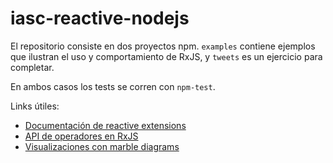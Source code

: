 # iasc-reactive-nodejs

El repositorio consiste en dos proyectos npm. `examples` contiene ejemplos que ilustran el uso y comportamiento de RxJS, y `tweets` es un ejercicio para completar.

En ambos casos los tests se corren con `npm-test`.

Links útiles:
   - [Documentación de reactive extensions](http://reactivex.io/)
   - [API de operadores en RxJS](https://github.com/Reactive-Extensions/RxJS/blob/master/doc/gettingstarted/categories.md)
   - [Visualizaciones con marble diagrams](http://rxmarbles.com/)
